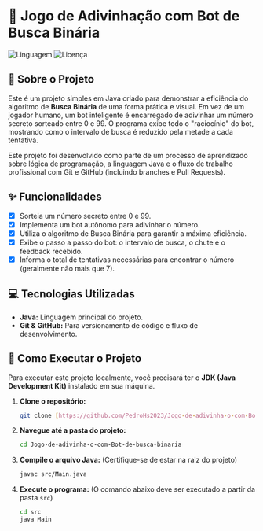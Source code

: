 # 🤖 Jogo de Adivinhação com Bot de Busca Binária

![Linguagem](https://img.shields.io/badge/Linguagem-Java-blue?style=for-the-badge&logo=java)
![Licença](https://img.shields.io/badge/Licença-MIT-green?style=for-the-badge)

## 📖 Sobre o Projeto

Este é um projeto simples em Java criado para demonstrar a eficiência do algoritmo de **Busca Binária** de uma forma prática e visual. Em vez de um jogador humano, um bot inteligente é encarregado de adivinhar um número secreto sorteado entre 0 e 99. O programa exibe todo o "raciocínio" do bot, mostrando como o intervalo de busca é reduzido pela metade a cada tentativa.

Este projeto foi desenvolvido como parte de um processo de aprendizado sobre lógica de programação, a linguagem Java e o fluxo de trabalho profissional com Git e GitHub (incluindo branches e Pull Requests).

## ✨ Funcionalidades

- [x] Sorteia um número secreto entre 0 e 99.
- [x] Implementa um bot autônomo para adivinhar o número.
- [x] Utiliza o algoritmo de Busca Binária para garantir a máxima eficiência.
- [x] Exibe o passo a passo do bot: o intervalo de busca, o chute e o feedback recebido.
- [x] Informa o total de tentativas necessárias para encontrar o número (geralmente não mais que 7).

## 💻 Tecnologias Utilizadas

- **Java:** Linguagem principal do projeto.
- **Git & GitHub:** Para versionamento de código e fluxo de desenvolvimento.

## 🚀 Como Executar o Projeto

Para executar este projeto localmente, você precisará ter o **JDK (Java Development Kit)** instalado em sua máquina.

1.  **Clone o repositório:**
    ```bash
    git clone [https://github.com/PedroHs2023/Jogo-de-adivinha-o-com-Bot-de-busca-binaria.git](https://github.com/PedroHs2023/Jogo-de-adivinha-o-com-Bot-de-busca-binaria.git)
    ```

2.  **Navegue até a pasta do projeto:**
    ```bash
    cd Jogo-de-adivinha-o-com-Bot-de-busca-binaria
    ```

3.  **Compile o arquivo Java:**
    (Certifique-se de estar na raiz do projeto)
    ```bash
    javac src/Main.java
    ```

4.  **Execute o programa:**
    (O comando abaixo deve ser executado a partir da pasta `src`)
    ```bash
    cd src
    java Main
    ```
